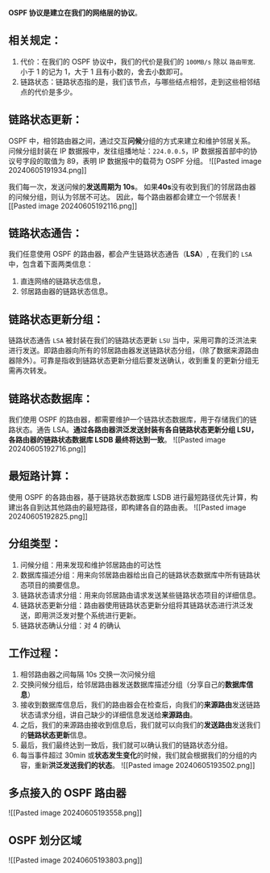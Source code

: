 **OSPF 协议是建立在我们的网络层的协议**。

## 相关规定：
1. 代价：在我们的 OSPF 协议中，我们的代价是我们的 `100MB/s` 除以 `路由带宽`.小于 1 的记为 1，大于 1 且有小数的，舍去小数即可。
2. 链路状态：链路状态指的是，我们该节点，与哪些结点相邻，走到这些相邻结点的代价是多少。

## 链路状态更新：
OSPF 中，相邻路由器之间，通过交互**问候**分组的方式来建立和维护邻居关系。
问候分组封装在 IP 数据报中，发往组播地址：`224.0.0.5`，IP 数据报首部中的协议号字段的取值为 89，表明 IP 数据报中的载荷为 OSPF 分组。
![[Pasted image 20240605191934.png]]

我们每一次，发送问候的**发送周期为 10s**。
如果**40s**没有收到我们的邻居路由器的问候分组，则认为邻居不可达。
因此，每个路由器都会建立一个邻居表
![[Pasted image 20240605192116.png]]

## 链路状态通告：
我们任意使用 OSPF 的路由器，都会产生链路状态通告（**LSA**）, 在我们的 `LSA` 中，包含着下面两类信息：
1. 直连网络的链路状态信息，
2. 邻居路由器的链路状态信息。

## 链路状态更新分组：
链路状态通告 `LSA` 被封装在我们的链路状态更新 `LSU` 当中，采用可靠的泛洪法来进行发送。即路由器向所有的邻居路由器发送链路状态分组，（除了数据来源路由器除外）。可靠是指收到链路状态更新分组后要发送确认，收到重复的更新分组无需再次转发。

## 链路状态数据库：
我们使用 OSPF 的路由器，都需要维护一个链路状态数据库，用于存储我们的链路状态。通告 LSA。**通过各路由器洪泛发送封装有各自链路状态更新分组 LSU，各路由器的链路状态数据库 LSDB 最终将达到一致**。
![[Pasted image 20240605192716.png]]

## 最短路计算：
使用 OSPF 的各路由器，基于链路状态数据库 LSDB 进行最短路径优先计算，构建出各自到达其他路由的最短路径，即构建各自的路由表。
![[Pasted image 20240605192825.png]]


## 分组类型：
1. 问候分组：用来发现和维护邻居路由的可达性
2. 数据库描述分组：用来向邻居路由器给出自己的链路状态数据库中所有链路状态项目的摘要信息。
3. 链路状态请求分组：用来向邻居路由请求发送某些链路状态项目的详细信息。
4. 链路状态更新分组：路由器使用链路状态更新分组将其链路状态进行洪泛发送，即用洪泛发对整个系统进行更新。
5. 链路状态确认分组：对 4 的确认

## 工作过程：
1. 相邻路由器之间每隔 10s 交换一次问候分组
2. 交换问候分组后，给邻居路由器发送数据库描述分组（分享自己的**数据库信息**）
3. 接收到数据库信息后，我们的路由器会在检查后，向我们的**来源路由**发送链路状态请求分组，讲自己缺少的详细信息发送给**来源路由**。
4. 之后，我们的来源路由接收到信息后，我们就可以向我们的**发送路由**发送我们的**链路状态更新**信息。
5. 最后，我们最终达到一致后，我们就可以确认我们的链路状态分组。
6. 每当事件超过 30min 或**状态发生变化**的时候，我们就会根据我们的分组的内容，重新**洪泛发送我们的状态**。
![[Pasted image 20240605193502.png]]

## 多点接入的 OSPF 路由器
![[Pasted image 20240605193558.png]]

## OSPF 划分区域
![[Pasted image 20240605193803.png]]

